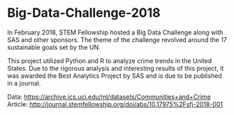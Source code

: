 # Big-Data-Challenge-2018
In February 2018, STEM Fellowship hosted a Big Data Challenge along with SAS and other sponsors. The theme of the challenge revolved around the 17 sustainable goals set by the UN.

This project utilized Python and R to analyze crime trends in the United States. Due to the rigorous analysis and interesting results of this project, it was awarded the Best Analytics Project by SAS and is due to be published in a journal.

Data: https://archive.ics.uci.edu/ml/datasets/Communities+and+Crime
Article: http://journal.stemfellowship.org/doi/abs/10.17975%2Fsfj-2018-001
